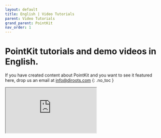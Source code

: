 ```yaml
---
layout: default
title: English | Video Tutorials
parent: Video Tutorials
grand_parent: PointKit
nav_order: 1
---
```


# PointKit tutorials and demo videos in English.
If you have created content about PointKit and you want to see it featured here, drop us an email at info@diroots.com
{: .no_toc }

 <div class="di-iframe-container">
  <iframe
  title="PointKit | Point Cloud 🔌 Revit Plugin"
  class="di-responsive-iframe" 
  src="https://www.youtube.com/embed/0ZbAaSCKbLE">
  </iframe>
</div>